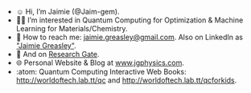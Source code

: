 - :relaxed: Hi, I’m Jaimie (@Jaim-gem).
- :woman_scientist: I’m interested in Quantum Computing for Optimization & Machine Learning for Materials/Chemistry. 
- :email: How to reach me: jaimie.greasley@gmail.com. Also on LinkedIn as ["Jaimie Greasley"](https://www.linkedin.com/in/jaimiegreasley/).  
- :bookmark_tabs: And on [Research Gate](https://www.researchgate.net/profile/Jaimie-Greasley).
- :globe_with_meridians: Personal Website & Blog at www.jgphysics.com.
- :atom: Quantum Computing Interactive Web Books: http://worldoftech.lab.tt/qc and http://worldoftech.lab.tt/qcforkids. 

<!---
Jaim-gem/Jaim-gem is a ✨ special ✨ repository because its `README.md` (this file) appears on your GitHub profile.
You can click the Preview link to take a look at your changes.
--->
